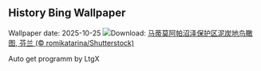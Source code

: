 ## History Bing Wallpaper
Wallpaper date: 2025-10-25
![](https://www.bing.com/th?id=OHR.MartimoaapaFinland_ZH-CN1066271356_UHD.jpg&w=1000)Download: [马蒂莫阿帕沼泽保护区泥炭地鸟瞰图, 芬兰 (© romikatarina/Shutterstock)](https://www.bing.com/th?id=OHR.MartimoaapaFinland_ZH-CN1066271356_UHD.jpg)

Auto get programm by LtgX
